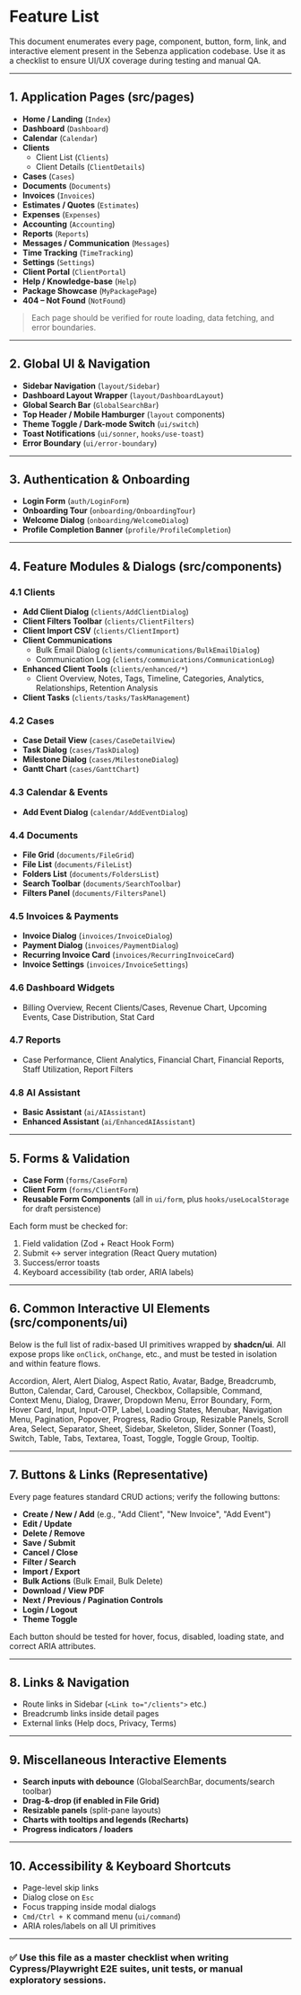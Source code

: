 # Feature List

This document enumerates every page, component, button, form, link, and interactive element present in the Sebenza application codebase. Use it as a checklist to ensure UI/UX coverage during testing and manual QA.

---

## 1. Application Pages (src/pages)

- **Home / Landing** (`Index`)
- **Dashboard** (`Dashboard`)
- **Calendar** (`Calendar`)
- **Clients**
  - Client List (`Clients`)
  - Client Details (`ClientDetails`)
- **Cases** (`Cases`)
- **Documents** (`Documents`)
- **Invoices** (`Invoices`)
- **Estimates / Quotes** (`Estimates`)
- **Expenses** (`Expenses`)
- **Accounting** (`Accounting`)
- **Reports** (`Reports`)
- **Messages / Communication** (`Messages`)
- **Time Tracking** (`TimeTracking`)
- **Settings** (`Settings`)
- **Client Portal** (`ClientPortal`)
- **Help / Knowledge-base** (`Help`)
- **Package Showcase** (`MyPackagePage`)
- **404 – Not Found** (`NotFound`)

> Each page should be verified for route loading, data fetching, and error boundaries.

---

## 2. Global UI & Navigation

- **Sidebar Navigation** (`layout/Sidebar`)
- **Dashboard Layout Wrapper** (`layout/DashboardLayout`)
- **Global Search Bar** (`GlobalSearchBar`)
- **Top Header / Mobile Hamburger** (`layout` components)
- **Theme Toggle / Dark-mode Switch** (`ui/switch`)
- **Toast Notifications** (`ui/sonner`, `hooks/use-toast`)
- **Error Boundary** (`ui/error-boundary`)

---

## 3. Authentication & Onboarding

- **Login Form** (`auth/LoginForm`)
- **Onboarding Tour** (`onboarding/OnboardingTour`)
- **Welcome Dialog** (`onboarding/WelcomeDialog`)
- **Profile Completion Banner** (`profile/ProfileCompletion`)

---

## 4. Feature Modules & Dialogs (src/components)

### 4.1 Clients
- **Add Client Dialog** (`clients/AddClientDialog`)
- **Client Filters Toolbar** (`clients/ClientFilters`)
- **Client Import CSV** (`clients/ClientImport`)
- **Client Communications**
  - Bulk Email Dialog (`clients/communications/BulkEmailDialog`)
  - Communication Log (`clients/communications/CommunicationLog`)
- **Enhanced Client Tools** (`clients/enhanced/*`)
  - Client Overview, Notes, Tags, Timeline, Categories, Analytics, Relationships, Retention Analysis
- **Client Tasks** (`clients/tasks/TaskManagement`)

### 4.2 Cases
- **Case Detail View** (`cases/CaseDetailView`)
- **Task Dialog** (`cases/TaskDialog`)
- **Milestone Dialog** (`cases/MilestoneDialog`)
- **Gantt Chart** (`cases/GanttChart`)

### 4.3 Calendar & Events
- **Add Event Dialog** (`calendar/AddEventDialog`)

### 4.4 Documents
- **File Grid** (`documents/FileGrid`)
- **File List** (`documents/FileList`)
- **Folders List** (`documents/FoldersList`)
- **Search Toolbar** (`documents/SearchToolbar`)
- **Filters Panel** (`documents/FiltersPanel`)

### 4.5 Invoices & Payments
- **Invoice Dialog** (`invoices/InvoiceDialog`)
- **Payment Dialog** (`invoices/PaymentDialog`)
- **Recurring Invoice Card** (`invoices/RecurringInvoiceCard`)
- **Invoice Settings** (`invoices/InvoiceSettings`)

### 4.6 Dashboard Widgets
- Billing Overview, Recent Clients/Cases, Revenue Chart, Upcoming Events, Case Distribution, Stat Card

### 4.7 Reports
- Case Performance, Client Analytics, Financial Chart, Financial Reports, Staff Utilization, Report Filters

### 4.8 AI Assistant
- **Basic Assistant** (`ai/AIAssistant`)
- **Enhanced Assistant** (`ai/EnhancedAIAssistant`)

---

## 5. Forms & Validation

- **Case Form** (`forms/CaseForm`)
- **Client Form** (`forms/ClientForm`)
- **Reusable Form Components** (all in `ui/form`, plus `hooks/useLocalStorage` for draft persistence)

Each form must be checked for:
1. Field validation (Zod + React Hook Form)
2. Submit ↔ server integration (React Query mutation)
3. Success/error toasts
4. Keyboard accessibility (tab order, ARIA labels)

---

## 6. Common Interactive UI Elements (src/components/ui)

Below is the full list of radix-based UI primitives wrapped by **shadcn/ui**. All expose props like `onClick`, `onChange`, etc., and must be tested in isolation and within feature flows.

Accordion, Alert, Alert Dialog, Aspect Ratio, Avatar, Badge, Breadcrumb, Button, Calendar, Card, Carousel, Checkbox, Collapsible, Command, Context Menu, Dialog, Drawer, Dropdown Menu, Error Boundary, Form, Hover Card, Input, Input-OTP, Label, Loading States, Menubar, Navigation Menu, Pagination, Popover, Progress, Radio Group, Resizable Panels, Scroll Area, Select, Separator, Sheet, Sidebar, Skeleton, Slider, Sonner (Toast), Switch, Table, Tabs, Textarea, Toast, Toggle, Toggle Group, Tooltip.

---

## 7. Buttons & Links (Representative)

Every page features standard CRUD actions; verify the following buttons:

- **Create / New / Add** (e.g., "Add Client", "New Invoice", "Add Event")
- **Edit / Update**
- **Delete / Remove**
- **Save / Submit**
- **Cancel / Close**
- **Filter / Search**
- **Import / Export**
- **Bulk Actions** (Bulk Email, Bulk Delete)
- **Download / View PDF**
- **Next / Previous / Pagination Controls**
- **Login / Logout**
- **Theme Toggle**

Each button should be tested for hover, focus, disabled, loading state, and correct ARIA attributes.

---

## 8. Links & Navigation

- Route links in Sidebar (`<Link to="/clients">` etc.)
- Breadcrumb links inside detail pages
- External links (Help docs, Privacy, Terms)

---

## 9. Miscellaneous Interactive Elements

- **Search inputs with debounce** (GlobalSearchBar, documents/search toolbar)
- **Drag-&-drop (if enabled in File Grid)**
- **Resizable panels** (split-pane layouts)
- **Charts with tooltips and legends (Recharts)**
- **Progress indicators / loaders**

---

## 10. Accessibility & Keyboard Shortcuts

- Page-level skip links
- Dialog close on `Esc`
- Focus trapping inside modal dialogs
- `Cmd/Ctrl + K` command menu (`ui/command`)
- ARIA roles/labels on all UI primitives

---

### ✅ Use this file as a master checklist when writing Cypress/Playwright E2E suites, unit tests, or manual exploratory sessions. 